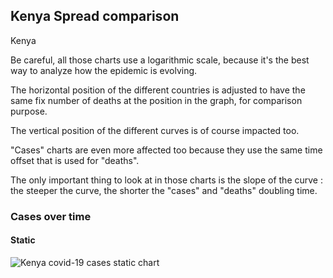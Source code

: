 ## Kenya Spread comparison 

Kenya



Be careful, all those charts use a logarithmic scale, because it's the best way to analyze how the epidemic is evolving.
 
The horizontal position of the different countries is adjusted to have the same fix number of deaths at the position in the graph, for comparison purpose.

The vertical position of the different curves is of course impacted too.

"Cases" charts are even more affected too because they use the same time offset that is used for "deaths".

The only important thing to look at in those charts is the slope of the curve : the steeper the curve, the shorter the "cases" and "deaths" doubling time.



 
### Cases over time
 
#### Static
![Kenya covid-19 cases static chart](https://raw.githubusercontent.com/madlag/coronavirus_study/master/notebooks/graphs/2020-03-20/countries/Kenya/2020-03-20_Kenya_deaths.png "Kenya covid-19 cases static chart")   

